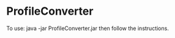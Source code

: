 ProfileConverter
================

To use: java -jar ProfileConverter.jar then follow the instructions.
